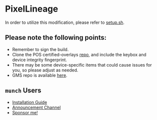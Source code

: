 # PixelLineage
In order to utilize this modification, please refer to [setup.sh](/setup.sh).

## Please note the following points:
- Remember to sign the build.
- Clone the POS certified-overlays [repo](https://github.com/PixelLineage/vendor_extra), and include the keybox and device integrity fingerprint.
- There may be some device-specific items that could cause issues for you, so please adjust as needed.
- GMS repo is available [here](https://gitlab.com/username0136/vendor_gms/-/tree/qpr2).

## `munch` Users
- [Installation Guide](munch/install.md)
- [Announcement Channel](https://t.me/PixelLineage)
- [Sponsor me!](https://github.com/sponsors/username0136)



